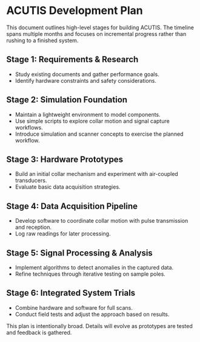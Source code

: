 # ACUTIS Development Plan

This document outlines high-level stages for building ACUTIS. The timeline spans multiple months and focuses on incremental progress rather than rushing to a finished system.

## Stage 1: Requirements & Research
- Study existing documents and gather performance goals.
- Identify hardware constraints and safety considerations.

## Stage 2: Simulation Foundation
- Maintain a lightweight environment to model components.
- Use simple scripts to explore collar motion and signal capture workflows.
- Introduce simulation and scanner concepts to exercise the planned workflow.

## Stage 3: Hardware Prototypes
- Build an initial collar mechanism and experiment with air-coupled transducers.
- Evaluate basic data acquisition strategies.

## Stage 4: Data Acquisition Pipeline
- Develop software to coordinate collar motion with pulse transmission and reception.
- Log raw readings for later processing.

## Stage 5: Signal Processing & Analysis
- Implement algorithms to detect anomalies in the captured data.
- Refine techniques through iterative testing on sample poles.

## Stage 6: Integrated System Trials
- Combine hardware and software for full scans.
- Conduct field tests and adjust the approach based on results.

This plan is intentionally broad. Details will evolve as prototypes are tested and feedback is gathered.
